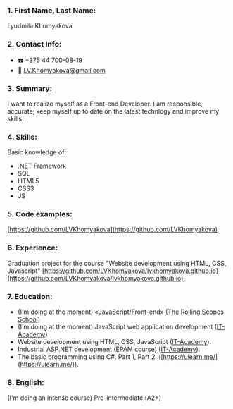 ### 1. First Name, Last Name:
Lyudmila Khomyakova
### 2. Contact Info:
- :phone: +375 44 700-08-19
- :e-mail: LV.Khomyakova@gmail.com

### 3. Summary:
I want to realize myself as a Front-end Developer. I am responsible, accurate, keep myself up to date on the latest technlogy and improve my skills.
### 4. Skills:
Basic knowledge of:
* .NET Framework
* SQL
* HTML5
* CSS3
* JS

### 5. Code examples:
[https://github.com/LVKhomyakova](https://github.com/LVKhomyakova)
  
### 6. Experience:
Graduation project for the course "Website development using HTML, CSS, Javascript" [https://github.com/LVKhomyakova/lvkhomyakova.github.io](https://github.com/LVKhomyakova/lvkhomyakova.github.io).
### 7. Education:
* (I'm doing at the moment) «JavaScript/Front-end» ([The Rolling Scopes School](https://rs.school/js/))
* (I'm doing at the moment) JavaScript web application development ([IT-Academy](https://www.it-academy.by/course/front-end-developer/razrabotka-veb-prilozheniy-na-javascript/))
* Website development using HTML, CSS, JavaScript ([IT-Academy](https://www.it-academy.by/course/front-end-developer/fd1-razrabotka-veb-saytov-s-ispolzovaniem-html-css-i-javascript/)).
* Industrial ASP.NET development (EPAM course) ([IT-Academy](https://www.it-academy.by/course/asp-net-developer/nd2-razrabotka-prilozheniy-na-asp-net/)).
* The basic  programming  using C#. Part 1, Part 2. ([https://ulearn.me/](https://ulearn.me/)).

### 8. English:
(I'm doing an intense course) Pre-intermediate (А2+)
